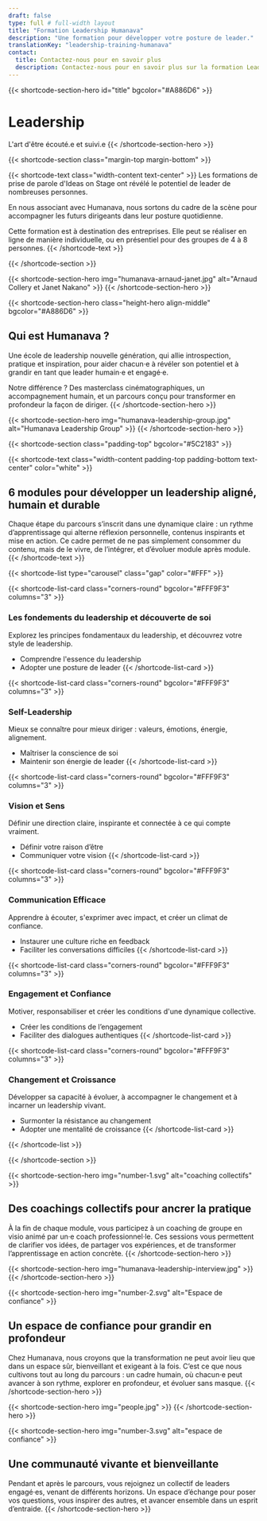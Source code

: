 ```yaml
---
draft: false
type: full # full-width layout
title: "Formation Leadership Humanava"
description: "Une formation pour développer votre posture de leader."
translationKey: "leadership-training-humanava"
contact:
  title: Contactez-nous pour en savoir plus
  description: Contactez-nous pour en savoir plus sur la formation Leadership.
---
```


{{< shortcode-section-hero
  id="title"
  bgcolor="#A886D6" >}}
# Leadership
L'art d'être écouté.e et suivi.e
{{< /shortcode-section-hero >}}



{{< shortcode-section
  class="margin-top margin-bottom" >}}
  
{{< shortcode-text
  class="width-content text-center" >}}
Les formations de prise de parole d'Ideas on Stage ont révélé le potentiel de leader de nombreuses personnes.

En nous associant avec Humanava, nous sortons du cadre de la scène pour accompagner les futurs dirigeants dans leur posture quotidienne.

Cette formation est à destination des entreprises. Elle peut se réaliser en ligne de manière individuelle, ou en présentiel pour des groupes de 4 à 8 personnes.
{{< /shortcode-text >}}

{{< /shortcode-section >}}



{{< shortcode-section-hero
  img="humanava-arnaud-janet.jpg" 
  alt="Arnaud Collery et Janet Nakano" >}}
{{< /shortcode-section-hero >}}



{{< shortcode-section-hero
  class="height-hero align-middle"
  bgcolor="#A886D6" >}}
## Qui est Humanava ?
Une école de leadership nouvelle génération, qui allie introspection, pratique et inspiration, pour aider chacun·e à révéler son potentiel et à grandir en tant que leader humain·e et engagé·e.

Notre différence ? Des masterclass cinématographiques, un accompagnement humain, et un parcours conçu pour transformer en profondeur la façon de diriger.
{{< /shortcode-section-hero >}}


{{< shortcode-section-hero
  img="humanava-leadership-group.jpg"
  alt="Humanava Leadership Group" >}}
{{< /shortcode-section-hero >}}

{{< shortcode-section
  class="padding-top"
  bgcolor="#5C2183" >}}

{{< shortcode-text
  class="width-content padding-top padding-bottom text-center"
  color="white" >}}
## 6 modules pour développer un leadership aligné, humain et durable
Chaque étape du parcours s’inscrit dans une dynamique claire : un rythme d’apprentissage qui alterne réflexion personnelle, contenus inspirants et mise en action. Ce cadre permet de ne pas simplement consommer du contenu, mais de le vivre, de l’intégrer, et d’évoluer module après module.
{{< /shortcode-text >}}

{{< shortcode-list
  type="carousel"
  class="gap"
  color="#FFF" >}}

{{< shortcode-list-card 
  class="corners-round"
  bgcolor="#FFF9F3"
  columns="3" >}}
### Les fondements du leadership et découverte de soi
Explorez les principes fondamentaux du leadership, et découvrez votre style de leadership.

- Comprendre l'essence du leadership
- Adopter une posture de leader
{{< /shortcode-list-card >}}
  
{{< shortcode-list-card
  class="corners-round"
  bgcolor="#FFF9F3"
  columns="3" >}}
### Self-Leadership
Mieux se connaître pour mieux diriger : valeurs, émotions, énergie, alignement.
- Maîtriser la conscience de soi
- Maintenir son énergie de leader
{{< /shortcode-list-card >}}
  
{{< shortcode-list-card
  class="corners-round"
  bgcolor="#FFF9F3"
  columns="3" >}}
### Vision et Sens
Définir une direction claire, inspirante et connectée à ce qui compte vraiment.

- Définir votre raison d’être
- Communiquer votre vision
{{< /shortcode-list-card >}}

{{< shortcode-list-card
  class="corners-round"
  bgcolor="#FFF9F3"
  columns="3" >}}
### Communication Efficace
Apprendre à écouter, s'exprimer avec impact, et créer un climat de confiance.

- Instaurer une culture riche en feedback
- Faciliter les conversations difficiles
{{< /shortcode-list-card >}}

{{< shortcode-list-card
  class="corners-round"
  bgcolor="#FFF9F3"
  columns="3" >}}
### Engagement et Confiance
Motiver, responsabiliser et créer les conditions d'une dynamique collective.

- Créer les conditions de l’engagement
- Faciliter des dialogues authentiques
{{< /shortcode-list-card >}}

{{< shortcode-list-card
  class="corners-round"
  bgcolor="#FFF9F3"
  columns="3" >}}
### Changement et Croissance
Développer sa capacité à évoluer, à accompagner le changement et à incarner un leadership vivant.

- Surmonter la résistance au changement
- Adopter une mentalité de croissance
{{< /shortcode-list-card >}}

{{< /shortcode-list >}}

{{< /shortcode-section >}}


{{< shortcode-section-hero
  img="number-1.svg"
  alt="coaching collectifs" >}}
## Des coachings collectifs pour ancrer la pratique
À la fin de chaque module, vous participez à un coaching de groupe en visio animé par un·e coach professionnel·le. Ces sessions vous permettent de clarifier vos idées, de partager vos expériences, et de transformer l’apprentissage en action concrète.
{{< /shortcode-section-hero >}}



{{< shortcode-section-hero
  img="humanava-leadership-interview.jpg" >}}
{{< /shortcode-section-hero >}}



{{< shortcode-section-hero
  img="number-2.svg"
  alt="Espace de confiance" >}}
## Un espace de confiance pour grandir en profondeur
Chez Humanava, nous croyons que la transformation ne peut avoir lieu que dans un espace sûr, bienveillant et exigeant à la fois. C’est ce que nous cultivons tout au long du parcours : un cadre humain, où chacun·e peut avancer à son rythme, explorer en profondeur, et évoluer sans masque.
{{< /shortcode-section-hero >}}



{{< shortcode-section-hero
  img="people.jpg" >}}
{{< /shortcode-section-hero >}}



{{< shortcode-section-hero
  img="number-3.svg"
  alt="espace de confiance" >}}
## Une communauté vivante et bienveillante
Pendant et après le parcours, vous rejoignez un collectif de leaders engagé·es, venant de différents horizons. Un espace d’échange pour poser vos questions, vous inspirer des autres, et avancer ensemble dans un esprit d’entraide.
{{< /shortcode-section-hero >}}
